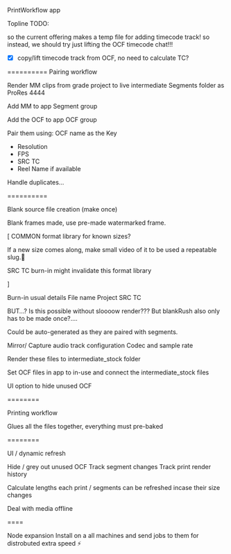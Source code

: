 

PrintWorkflow app

Topline TODO:

so the current offering makes a temp file for adding timecode track!
so instead, we should try just lifting the OCF timecode chat!!!

- [x] copy/lift timecode track from OCF, no need to calculate TC?

==========
Pairing workflow 

Render MM clips from grade project to live intermediate Segments folder as ProRes 4444

Add MM to app Segment group

Add the OCF to app OCF group

Pair them using:
OCF name as the Key 
+ Resolution
+ FPS 
+ SRC TC 
+ Reel Name if available 

Handle duplicates…

==========

Blank source file creation (make once)

Blank frames made, use pre-made watermarked frame. 

[
COMMON format library for known sizes?

If a new size comes along, make small video of it to be used a repeatable slug.🐌 

SRC TC burn-in might invalidate this format library 

]

Burn-in usual details
File name
Project
SRC TC

BUT…? Is this possible without sloooow render??? But blankRush also only has to be made once?…. 

Could be auto-generated as they are paired with segments.


Mirror/ Capture audio track configuration
Codec and sample rate 


Render these files to intermediate_stock folder

Set OCF files in app to in-use and connect the intermediate_stock files 

UI option to hide unused OCF

========

Printing workflow

Glues all the files together, everything must pre-baked


========

UI / dynamic refresh 

Hide / grey out unused OCF
Track segment changes
Track print render history 

Calculate lengths each print 
/ segments can be refreshed incase their size changes

Deal with media offline 


====

Node expansion 
Install on a all machines and send jobs to them for distrobuted extra speed ⚡️
